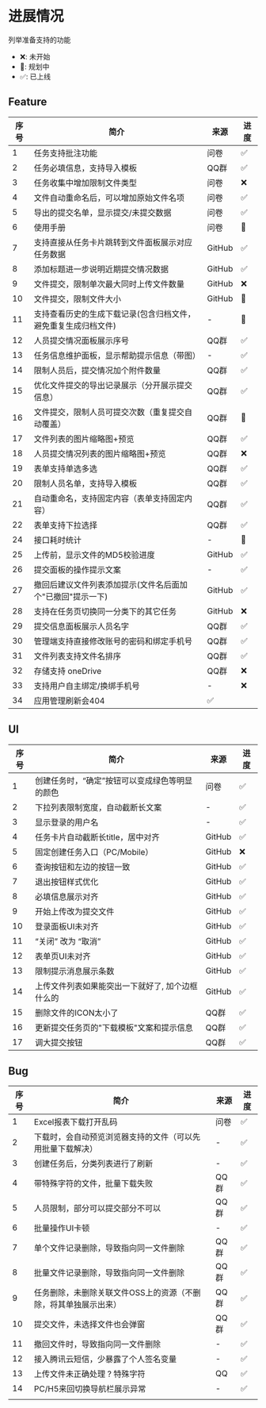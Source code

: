 # 进展情况

列举准备支持的功能
* ❌: 未开始
* 🧱: 规划中 
* ✅: 已上线
## Feature
| 序号 | 简介                                                           | 来源   | 进度 |
| ---- | -------------------------------------------------------------- | ------ | ---- |
| 1    | 任务支持批注功能                                               | 问卷   | ✅    |
| 2    | 任务必填信息，支持导入模板                                     | QQ群   | ✅    |
| 3    | 任务收集中增加限制文件类型                                     | 问卷   | ❌    |
| 4    | 文件自动重命名后，可以增加原始文件名项                         | 问卷   | ✅    |
| 5    | 导出的提交名单，显示提交/未提交数据                            | 问卷   | ✅    |
| 6    | 使用手册                                                       | 问卷   | 🧱    |
| 7    | 支持直接从任务卡片跳转到文件面板展示对应任务数据               | GitHub | ✅    |
| 8    | 添加标题进一步说明近期提交情况数据                             | GitHub | ✅    |
| 9    | 文件提交，限制单次最大同时上传文件数量                         | GitHub | ❌    |
| 10   | 文件提交，限制文件大小                                         | GitHub | 🧱    |
| 11   | 支持查看历史的生成下载记录(包含归档文件，避免重复生成归档文件) | -      | 🧱    |
| 12   | 人员提交情况面板展示序号                                       | QQ群   | ✅    |
| 13   | 任务信息维护面板，显示帮助提示信息（带图）                     | -      | ✅    |
| 14   | 限制人员后，提交情况加个附件数量                               | QQ群   | ✅    |
| 15   | 优化文件提交的导出记录展示（分开展示提交信息）                 | QQ群   | ✅    |
| 16   | 文件提交，限制人员可提交次数（重复提交自动覆盖）               | QQ群   | 🧱    |
| 17   | 文件列表的图片缩略图+预览                                      | QQ群   | ✅    |
| 18   | 人员提交情况列表的图片缩略图+预览                              | QQ群   | ❌    |
| 19   | 表单支持单选多选                                               | QQ群   | ✅    |
| 20   | 限制人员名单，支持导入模板                                     | QQ群   | ✅    |
| 21   | 自动重命名，支持固定内容（表单支持固定内容）                   | QQ群   | ✅    |
| 22   | 表单支持下拉选择                                               | QQ群   | ✅    |
| 24   | 接口耗时统计                                                   | -      | 🧱    |
| 25   | 上传前，显示文件的MD5校验进度                                  | GitHub | ✅    |
| 26   | 提交面板的操作提示文案                                         | -      | ✅    |
| 27   | 撤回后建议文件列表添加提示(文件名后面加个"已撤回"提示一下)     | GitHub | ✅    |
| 28   | 支持在任务页切换同一分类下的其它任务                           | GitHub | ❌    |
| 29   | 提交信息面板展示人员名字                                       | QQ群   | ✅    |
| 30   | 管理端支持直接修改账号的密码和绑定手机号                       | QQ群   | ✅    |
| 31   | 文件列表支持文件名排序                                         | QQ群   | ✅    |
| 32   | 存储支持 oneDrive                                              | QQ群   | ❌    |
| 33   | 支持用户自主绑定/换绑手机号                                    | -      | ❌    |
| 34   | 应用管理刷新会404                                              | ✅      |


## UI
| 序号 | 简介                                             | 来源   | 进度 |
| ---- | ------------------------------------------------ | ------ | ---- |
| 1    | 创建任务时，“确定”按钮可以变成绿色等明显的颜色   | 问卷   | ✅    |
| 2    | 下拉列表限制宽度，自动截断长文案                 | -      | ✅    |
| 3    | 显示登录的用户名                                 | -      | ✅    |
| 4    | 任务卡片自动截断长title，居中对齐                | GitHub | ✅    |
| 5    | 固定创建任务入口（PC/Mobile）                    | GitHub | ❌    |
| 6    | 查询按钮和左边的按钮一致                         | GitHub | ✅    |
| 7    | 退出按钮样式优化                                 | GitHub | ✅    |
| 8    | 必填信息展示对齐                                 | GitHub | ✅    |
| 9    | 开始上传改为提交文件                             | GitHub | ✅    |
| 10   | 登录面板UI未对齐                                 | GitHub | ✅    |
| 11   | “关闭” 改为 “取消”                               | GitHub | ✅    |
| 12   | 表单页UI未对齐                                   | GitHub | ✅    |
| 13   | 限制提示消息展示条数                             | GitHub | ✅    |
| 14   | 上传文件列表如果能突出一下就好了, 加个边框什么的 | GitHub | ✅    |
| 15   | 删除文件的ICON太小了                             | QQ群   | ✅    |
| 16   | 更新提交任务页的"下载模板"文案和提示信息         | QQ群   | ✅    |
| 17   | 调大提交按钮                                     | QQ群   | ✅    |


## Bug
| 序号 | 简介                                                            | 来源 | 进度 |
| ---- | --------------------------------------------------------------- | ---- | ---- |
| 1    | Excel报表下载打开乱码                                           | 问卷 | ✅    |
| 2    | 下载时，会自动预览浏览器支持的文件（可以先用批量下载解决）      | -    | ✅    |
| 3    | 创建任务后，分类列表进行了刷新                                  | -    | ✅    |
| 4    | 带特殊字符的文件，批量下载失败                                  | QQ群 | ✅    |
| 5    | 人员限制，部分可以提交部分不可以                                | QQ群 | ✅    |
| 6    | 批量操作UI卡顿                                                  | -    | ✅    |
| 7    | 单个文件记录删除，导致指向同一文件删除                          | QQ群 | ✅    |
| 8    | 批量文件记录删除，导致指向同一文件删除                          | QQ群 | ✅    |
| 9    | 任务删除，未删除关联文件OSS上的资源（不删除，将其单独展示出来） | QQ群 | ✅    |
| 10   | 提交文件，未选择文件也会弹窗                                    | QQ群 | ✅    |
| 11   | 撤回文件时，导致指向同一文件删除                                | -    | ✅    |
| 12   | 接入腾讯云短信，少暴露了个人签名变量                            | -    | ✅    |
| 13   | 上传文件未正确处理 ? 特殊字符                                   | QQ   | ✅    |
| 14   | PC/H5来回切换导航栏展示异常                                     | -    | ✅    |
|      |                                                                 |      |      |
